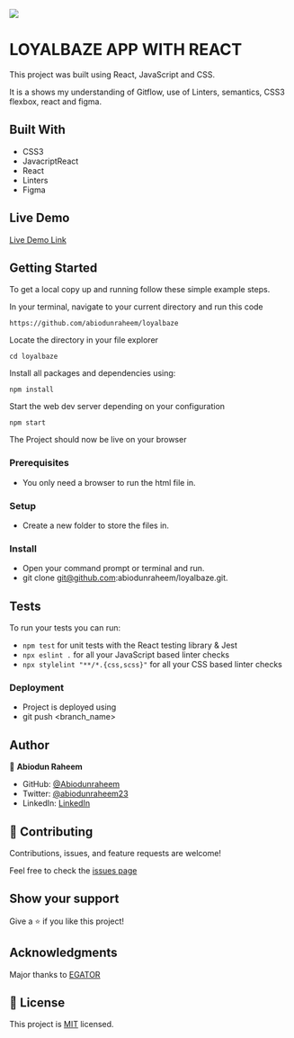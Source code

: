 ![](https://img.shields.io/badge/Microverse-blueviolet)

# LOYALBAZE APP WITH REACT


This project was built using React, JavaScript and CSS.

It is a shows my understanding of Gitflow, use of Linters, semantics, CSS3 flexbox, react and figma.

## Built With

- CSS3
- JavacriptReact
- React
- Linters
- Figma

## Live Demo
[Live Demo Link](https://loyalbazee.netlify.app/)


## Getting Started
To get a local copy up and running follow these simple example steps.

In your terminal, navigate to your current directory and run this code

`https://github.com/abiodunraheem/loyalbaze`

Locate the directory in your file explorer

`cd loyalbaze`

Install all packages and dependencies using:

`npm install`

Start the web dev server depending on your configuration

`npm start`

The Project should now be live on your browser

### Prerequisites

- You only need a browser to run the html file in.

### Setup

- Create a new folder to store the files in.

### Install

- Open your command prompt or terminal and run.
- git clone git@github.com:abiodunraheem/loyalbaze.git.


## Tests
To run your tests you can run:
- `npm test` for unit tests with the React testing library & Jest
- `npx eslint .` for all your JavaScript based linter checks
- `npx stylelint "**/*.{css,scss}"` for all your CSS based linter checks
### Deployment

- Project is deployed using
- git push <branch_name>



## Author

👤 **Abiodun Raheem**

- GitHub: [@Abiodunraheem](https://github.com/Abiodunraheem)
- Twitter: [@abiodunraheem23](https://twitter.com/abiodunraheem23)
- LinkedIn: [LinkedIn](https://www.linkedin.com/in/abiodun-raheem)

## 🤝 Contributing

Contributions, issues, and feature requests are welcome!

Feel free to check the [issues page](https://github.com/abiodunraheem/abiodun-react-portfolio)

## Show your support

Give a ⭐️ if you like this project!

## Acknowledgments
Major thanks to [EGATOR](https://twitter.com/egator)


## 📝 License

This project is [MIT](./MIT.md) licensed.
